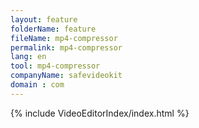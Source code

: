 ```yaml
---
layout: feature
folderName: feature
fileName: mp4-compressor
permalink: mp4-compressor
lang: en
tool: mp4-compressor
companyName: safevideokit
domain : com
---
```


{% include VideoEditorIndex/index.html %}

   